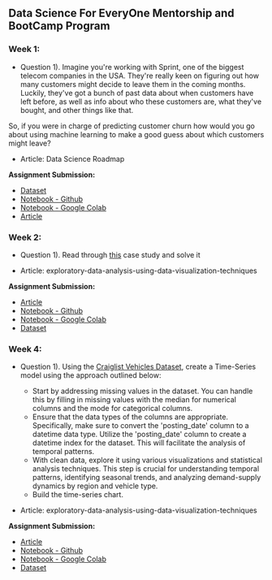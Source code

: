 ## **Data Science For EveryOne Mentorship and BootCamp Program** 

### Week 1:
* Question 1). Imagine you're working with Sprint, one of the biggest telecom companies in the USA. They're really keen on figuring out how many customers might decide to leave them in the coming months. Luckily, they've got a bunch of past data about when customers have left before, as well as info about who these customers are, what they've bought, and other things like that.

So, if you were in charge of predicting customer churn how would you go about using machine learning to make a good guess about which customers might leave? 

* Article: Data Science Roadmap
  
**Assignment Submission:**
* [Dataset](https://www.kaggle.com/datasets/blastchar/telco-customer-churn) 
* [Notebook - Github](https://github.com/Sciederrick/Data-Science-For-EveryOne/blob/main/TelcoCustomerChurn.ipynb)
* [Notebook - Google Colab](https://colab.research.google.com/drive/1YyStTZjQjcTFGqnzKOeOAEav7d9k3urt?usp=sharing#scrollTo=4A8USjrFPhmn)
* [Article](https://derrickmbarani.hashnode.dev/data-science-for-beginners-2023-2024-road-map)

### Week 2:
* Question 1). Read through [this](https://statso.io/rfm-analysis-case-study/) case study and solve it 

* Article: exploratory-data-analysis-using-data-visualization-techniques

**Assignment Submission:**
* [Article](https://derrickmbarani.hashnode.dev/exploratory-data-analysis-using-data-visualization-techniques)
* [Notebook - Github](https://github.com/Sciederrick/Data-Science-For-EveryOne/blob/main/rfm_analysis.ipynb)
* [Notebook - Google Colab](https://colab.research.google.com/drive/1IzhU1RSLrHLP5CBOznZfhn0jJbGQdDfK?usp=sharing)
* [Dataset](https://drive.google.com/file/d/1DsgZ316R73v4vDZ0UZjHlwbWq0_-NqvR/view?usp=drive_link)

### Week 4:
* Question 1). Using the [Craiglist Vehicles Dataset](https://www.kaggle.com/datasets/mbaabuharun/craigslist-vehicles), create a Time-Series model using the approach outlined below:
  * Start by addressing missing values in the dataset. You can handle this by filling in missing values with the median for numerical columns and the mode for categorical columns.
  * Ensure that the data types of the columns are appropriate. Specifically, make sure to convert the 'posting_date' column to a datetime data type.
  Utilize the 'posting_date' column to create a datetime index for the dataset. This will facilitate the analysis of temporal patterns.
  * With clean data, explore it using various visualizations and statistical analysis techniques. This step is crucial for understanding temporal patterns, identifying seasonal trends, and analyzing demand-supply dynamics by region and vehicle type.
  * Build the time-series chart.
    
* Article: exploratory-data-analysis-using-data-visualization-techniques

**Assignment Submission:**
* [Article]()
* [Notebook - Github](https://github.com/Sciederrick/Data-Science-For-EveryOne/blob/main/TimeSeriesAnalysis.ipynb)
* [Notebook - Google Colab](https://colab.research.google.com/drive/11oInlfV9dI4cJn0ul4-7gvQiY0ZjJKK4#scrollTo=gJ8cu_2EVgM2)
* [Dataset](https://www.kaggle.com/datasets/mbaabuharun/craigslist-vehicles)
